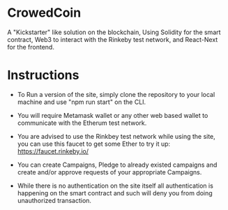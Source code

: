 # CrowedCoin
A "Kickstarter" like solution on the blockchain, Using Solidity for the smart contract, Web3 to interact with the Rinkeby test network, and React-Next for the frontend.

# Instructions

- To Run a version of the site, simply clone the repository to your local machine and use "npm run start" on the CLI.

- You will require Metamask wallet or any other web based wallet to communicate with the Etherum test network.

- You are advised to use the Rinkbey test network while using the site, you can use this faucet to get some Ether to try it up: https://faucet.rinkeby.io/

- You can create Campaigns, Pledge to already existed campaigns and create and/or approve requests of your appropriate Campaigns.

- While there is no authentication on the site itself all authentication is happening on the smart contract and such will deny you from doing unauthorized transaction.
